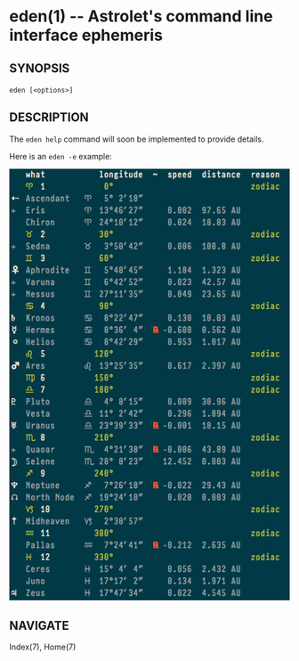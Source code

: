 eden(1) -- Astrolet's command line interface ephemeris
======================================================

## SYNOPSIS

`eden [<options>]`


## DESCRIPTION

The `eden help` command will soon be implemented to provide details.

Here is an `eden -e` example:

![eden -e](./images/e.png)


## NAVIGATE

Index(7), Home(7)
